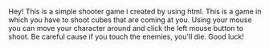 Hey! 
This is a simple shooter game i created by using html. This is a game in which you have to shoot cubes that are coming at you.
Using your mouse you can move your character around and click the left mouse button to shoot. 
Be careful cause if you touch the enemies, you'll die.
Good luck!
